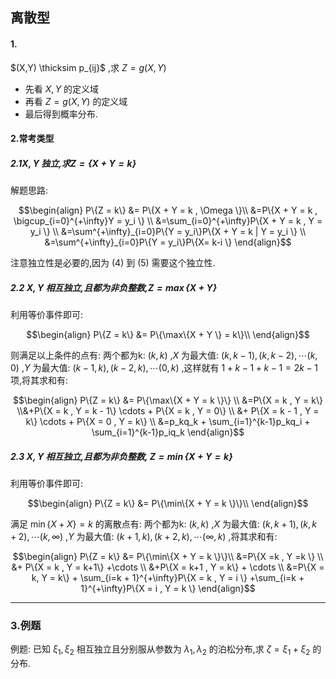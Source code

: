 ## 离散型
#### 1.
$(X,Y) \thicksim p_{ij}$ ,求 $Z = g(X,Y)$

* 先看 $X,Y$ 的定义域
* 再看 $Z = g(X,Y)$ 的定义域
* 最后得到概率分布.

#### 2.常考类型
##### 2.1$X,Y$ 独立,求$Z = \{X + Y = k \}$
解题思路:

$$\begin{align}
    P\{Z = k\} &= P\{X + Y = k , \Omega \}\\ 
    &=P\{X + Y = k , \bigcup_{i=0}^{+\infty}Y = y_i \} \\
    &=\sum_{i=0}^{+\infty}P\{X + Y = k , Y = y_i \} \\
    &=\sum^{+\infty}_{i=0}P\{Y = y_i\}P\{X + Y = k | Y = y_i \} \\
    &=\sum^{+\infty}_{i=0}P\{Y = y_i\}P\{X= k-i \}
\end{align}$$

注意独立性是必要的,因为 $(4)$ 到 $(5)$ 需要这个独立性.

##### 2.2 $X,Y$ 相互独立,且都为非负整数,$Z = \max\{X + Y \}$
利用等价事件即可:

$$\begin{align}
    P\{Z = k\} &= P\{\max\{X + Y  \} = k\}\\ 
\end{align}$$

则满足以上条件的点有:
两个都为k: $(k,k)$ ,$X$ 为最大值: $(k,k-1),(k,k-2),\cdots(k,0)$ ,$Y$ 为最大值: $(k-1,k),(k-2,k),\cdots (0,k)$ ,这样就有 $1 + k-1 + k-1 = 2k-1$ 项,将其求和有:

$$\begin{align}
    P\{Z = k\} &= P\{\max\{X + Y = k \}\} \\
    &=P\{X = k , Y = k\} \\&+P\{X = k , Y = k - 1\} \cdots + P\{X = k , Y = 0\} \\ &+ P\{X = k - 1 , Y = k\}  \cdots + P\{X = 0 , Y = k\} \\
    &=p_kq_k + \sum_{i=1}^{k-1}p_kq_i + \sum_{i=1}^{k-1}p_iq_k
\end{align}$$

##### 2.3 $X,Y$ 相互独立,且都为非负整数, $Z = \min\{X + Y = k \}$
利用等价事件即可:

$$\begin{align}
    P\{Z = k\} &= P\{\min\{X + Y = k \}\}\\ 
\end{align}$$

满足 $\min\{X + X \}= k$ 的离散点有:
两个都为k: $(k,k)$ ,$X$ 为最大值: $(k,k + 1),(k,k+2),\cdots(k,\infty)$ ,$Y$ 为最大值: $(k+1,k),(k+2,k),\cdots (\infty,k)$ ,将其求和有:

$$\begin{align}
    P\{Z = k\} &= P\{\min\{X + Y = k \}\}\\
    &=P\{X =k  , Y =k \} \\
    &+ P\{X = k , Y = k+1\} +\cdots \\
    &+P\{X = k+1 , Y = k\} + \cdots \\
    &=P\{X = k, Y = k\} + \sum_{i=k + 1}^{+\infty}P\{X = k , Y = i \} +\sum_{i=k + 1}^{+\infty}P\{X = i , Y = k \} 
\end{align}$$


---
### 3.例题
例题:
已知 $\xi_1,\xi_2$ 相互独立且分别服从参数为 $\lambda_1,\lambda_2$ 的泊松分布,求 $\zeta = \xi_1 + \xi_2$ 的分布. 
